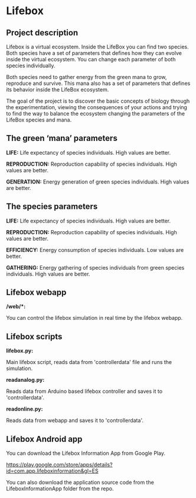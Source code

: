 # Lifebox

## Project description

Lifebox is a virtual ecosystem. Inside the LifeBox you can find two species. Both species have a set of parameters that defines how they can evolve inside the virtual ecosystem. You can change each parameter of both species individually.

Both species need to gather energy from the green mana to grow, reproduce and survive. This mana also has a set of parameters that defines its behavior inside the LifeBox ecosystem.

The goal of the project is to discover the basic concepts of biology through the experimentation, viewing the consequences of your actions and trying to find the way to balance the ecosystem changing the parameters of the LifeBox species and mana.

## The green ‘mana’ parameters

**LIFE:** Life expectancy of species individuals. High values are better.

**REPRODUCTION:** Reproduction capability of species individuals. High values are better.

**GENERATION:** Energy generation of green species individuals. High values are better.

## The species parameters

**LIFE:** Life expectancy of species individuals. High values are better.

**REPRODUCTION:** Reproduction capability of species individuals. High values are better.

**EFFICIENCY:** Energy consumption of species individuals. Low values are better.

**GATHERING:** Energy gathering of species individuals from green species individuals. High values are better.

## Lifebox webapp

**/web/*:**

You can control the lifebox simulation in real time by the lifebox webapp.

## Lifebox scripts

**lifebox.py:**

Main lifebox script, reads data from 'controllerdata' file and runs the simulation.

**readanalog.py:**

Reads data from Arduino based lifebox controller and saves it to 'controllerdata'.

**readonline.py:**

Reads data from webapp and saves it to 'controllerdata'.

## Lifebox Android app

You can download the Lifebox Information App from Google Play.

https://play.google.com/store/apps/details?id=com.app.lifeboxinformation&gl=ES

You can also download the application source code from the LifeboxInformationApp folder from the repo.
 
